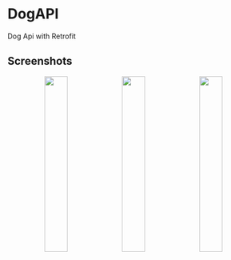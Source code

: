 # DogAPI
Dog Api with Retrofit

## Screenshots

<div align=center>
  <image src="https://user-images.githubusercontent.com/61239577/194741524-b1f7c71f-91ce-4fe7-99b8-afa397f1d3cb.png" width="30%"></image>
  <image src="https://user-images.githubusercontent.com/61239577/194741571-9790d7b7-e2e7-4070-a712-2cb1adfb5b33.png" width="30%"></image>
  <image src="https://user-images.githubusercontent.com/61239577/194741526-fce2a4f1-af56-4b7b-9fa1-a7703dbea720.png" width="30%"></image>
</div>
